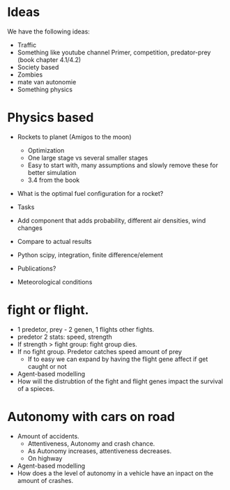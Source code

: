 # Ideas
We have the following ideas:
- Traffic
- Something like youtube channel Primer, competition, predator-prey (book chapter 4.1/4.2)
- Society based
- Zombies
- mate van autonomie
- Something physics

# Physics based
- Rockets to planet (Amigos to the moon)
    - Optimization
    - One large stage vs several smaller stages
    - Easy to start with, many assumptions and slowly remove these for better simulation
    - 3.4 from the book
- What is the optimal fuel configuration for a rocket?
- Tasks
- Add component that adds probability, different air densities, wind changes
- Compare to actual results
- Python scipy, integration, finite difference/element
- Publications?

- Meteorological conditions



# fight or flight.
- 1 predetor, prey - 2 genen, 1 flights other fights.
- predetor 2 stats: speed, strength
- If strength > fight group: fight group dies.
- If no fight group. Predetor catches speed amount of prey
    - If to easy we can expand by having the flight gene affect if get caught or not
- Agent-based modelling
- How will the distrubtion of the fight and flight genes impact the survival of a spieces.

# Autonomy with cars on road
- Amount of accidents.
    - Attentiveness, Autonomy and crash chance.
    - As Autonomy increases, attentiveness decreases.
    - On highway
- Agent-based modelling
- How does a the level of autonomy in a vehicle have an inpact on the amount of crashes.